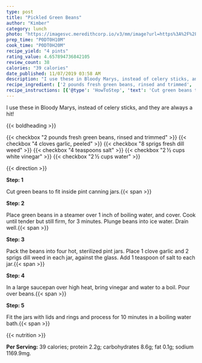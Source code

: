 ```yaml
---
type: post
title: "Pickled Green Beans"
author: "Kimber"
category: lunch
photo: "https://imagesvc.meredithcorp.io/v3/mm/image?url=https%3A%2F%2Fimages.media-allrecipes.com%2Fuserphotos%2F2419570.jpg"
prep_time: "P0DT0H10M"
cook_time: "P0DT0H20M"
recipe_yield: "4 pints"
rating_value: 4.657894736842105
review_count: 38
calories: "39 calories"
date_published: 11/07/2019 03:58 AM
description: "I use these in Bloody Marys, instead of celery sticks, and they are always a hit!"
recipe_ingredient: ['2 pounds fresh green beans, rinsed and trimmed', '4 cloves garlic, peeled', '8 sprigs fresh dill weed', '4 teaspoons salt', '2\u2009½ cups white vinegar', '2\u2009½ cups water']
recipe_instructions: [{'@type': 'HowToStep', 'text': 'Cut green beans to fit inside pint canning jars.\n'}, {'@type': 'HowToStep', 'text': 'Place green beans in a steamer over 1 inch of boiling water, and cover. Cook until tender but still firm, for 3 minutes.  Plunge beans into ice water.  Drain well.\n'}, {'@type': 'HowToStep', 'text': 'Pack the beans into four hot, sterilized pint jars.  Place 1 clove garlic and 2 sprigs dill weed in each jar, against the glass.  Add 1 teaspoon of salt to each jar.\n'}, {'@type': 'HowToStep', 'text': 'In a large saucepan over high heat, bring vinegar and water to a boil.  Pour over beans.\n'}, {'@type': 'HowToStep', 'text': 'Fit the jars with lids and rings and process for 10 minutes in a boiling water bath.\n'}]
---
```


I use these in Bloody Marys, instead of celery sticks, and they are always a hit! 

{{< boldheading >}}

{{< checkbox "2 pounds fresh green beans, rinsed and trimmed" >}}
{{< checkbox "4 cloves garlic, peeled" >}}
{{< checkbox "8 sprigs fresh dill weed" >}}
{{< checkbox "4 teaspoons salt" >}}
{{< checkbox "2 ½ cups white vinegar" >}}
{{< checkbox "2 ½ cups water" >}}


{{< direction >}}

**Step: 1**

Cut green beans to fit inside pint canning jars.{{< span >}}

**Step: 2**

Place green beans in a steamer over 1 inch of boiling water, and cover. Cook until tender but still firm, for 3 minutes.  Plunge beans into ice water.  Drain well.{{< span >}}

**Step: 3**

Pack the beans into four hot, sterilized pint jars.  Place 1 clove garlic and 2 sprigs dill weed in each jar, against the glass.  Add 1 teaspoon of salt to each jar.{{< span >}}

**Step: 4**

In a large saucepan over high heat, bring vinegar and water to a boil.  Pour over beans.{{< span >}}

**Step: 5**

Fit the jars with lids and rings and process for 10 minutes in a boiling water bath.{{< span >}}

{{< nutrition >}}

**Per Serving:** 39 calories; protein 2.2g; carbohydrates 8.6g; fat 0.1g; sodium 1169.9mg.